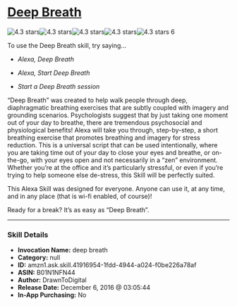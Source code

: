 # [Deep Breath](http://alexa.amazon.com/#skills/amzn1.ask.skill.41916954-1fdd-4944-a024-f0be226a78af)
![4.3 stars](../../images/ic_star_black_18dp_1x.png)![4.3 stars](../../images/ic_star_black_18dp_1x.png)![4.3 stars](../../images/ic_star_black_18dp_1x.png)![4.3 stars](../../images/ic_star_black_18dp_1x.png)![4.3 stars](../../images/ic_star_half_black_18dp_1x.png) 6

To use the Deep Breath skill, try saying...

* *Alexa, Deep Breath*

* *Alexa, Start Deep Breath*

* *Start a Deep Breath session*

“Deep Breath” was created to help walk people through deep, diaphragmatic breathing exercises that are subtly coupled with imagery and grounding scenarios. Psychologists suggest that by just taking one moment out of your day to breathe, there are tremendous psychosocial and physiological benefits! Alexa will take you through, step-by-step, a short breathing exercise that promotes breathing and imagery for stress reduction. This is a universal script that can be used intentionally, where you are taking time out of your day to close your eyes and breathe, or on-the-go, with your eyes open and not necessarily in a “zen” environment.  Whether you’re at the office and it’s particularly stressful, or even if you’re trying to help someone else de-stress, this Skill will be perfectly suited. 


This Alexa Skill was designed for everyone. Anyone can use it, at any time, and in any place (that is wi-fi enabled, of course)! 


Ready for a break? It’s as easy as “Deep Breath”.

***

### Skill Details

* **Invocation Name:** deep breath
* **Category:** null
* **ID:** amzn1.ask.skill.41916954-1fdd-4944-a024-f0be226a78af
* **ASIN:** B01N1NFN44
* **Author:** DrawnToDigital
* **Release Date:** December 6, 2016 @ 03:05:44
* **In-App Purchasing:** No

